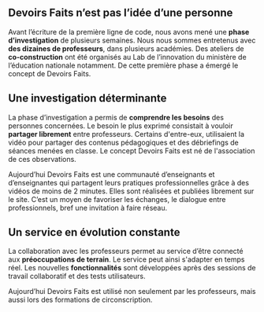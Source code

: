 ## Devoirs Faits n’est pas l’idée d’une personne

Avant l’écriture de la première ligne de code, nous avons mené une **phase d’investigation** de plusieurs semaines. Nous nous sommes entretenus avec **des dizaines de professeurs**, dans plusieurs académies. Des ateliers de **co-construction** ont été organisés au Lab de l’innovation du ministère de l’éducation nationale notamment. De cette première phase a émergé le concept de Devoirs Faits.

## Une investigation déterminante

La phase d’investigation a permis de **comprendre les besoins** des personnes concernées. Le besoin le plus exprimé consistait à vouloir **partager librement** entre professeurs. Certains d'entre-eux, utilisaient la vidéo pour partager des contenus pédagogiques et des débriefings de séances menées en classe. Le concept Devoirs Faits est né de l'association de ces observations.

Aujourd’hui Devoirs Faits est une communauté d’enseignants et d’enseignantes qui partagent leurs pratiques professionnelles grâce à des vidéos de moins de 2 minutes. Elles sont réalisées et publiées librement sur le site. C’est un moyen de favoriser les échanges, le dialogue entre professionnels, bref une invitation à faire réseau.

## Un service en évolution constante

La collaboration avec les professeurs permet au service d’être connecté aux
**préoccupations de terrain**. Le service peut ainsi s'adapter en temps réel.
Les nouvelles **fonctionnalités** sont développées après des sessions de travail
collaboratif et des tests utilisateurs.

Aujourd’hui Devoirs Faits est utilisé non seulement par les professeurs, mais aussi lors des formations de circonscription.
